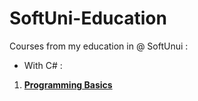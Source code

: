 # SoftUni-Education
Courses from my education in @ SoftUnui :
- With C# :
1. [**Programming Basics**](https://github.com/P-Petrov04/SoftUni-Education/tree/main/Programming-Basics%20C%23)
